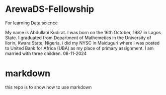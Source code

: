 # ArewaDS-Fellowship 
For learning Data science

My name is Abdullahi Kudirat.
I was born on the 16th October, 1987 in Lagos State.
I graduated from Department of Mathemetics in the University of Ilorin, Kwara State, Nigeria.
i did my NYSC in Maiduguri where I was posted to United Bank for Africa (UBA) as my place of primary assignment.
I am married with three children.
08-11-2024
# markdown
this repo is to show how to use markdown
